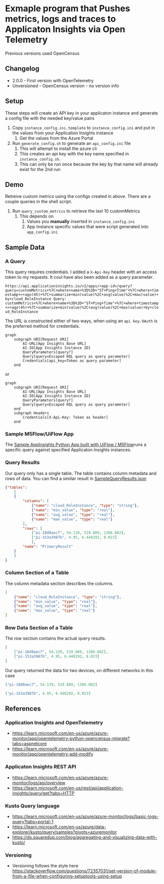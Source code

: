 # Exmaple program that Pushes metrics, logs and traces to Applicaton Insights via Open Telemetry

Previous versions used OpenCensus

## Changelog

* 2.0.0 - First version with OpenTelemetry
* Unversioned - OpenCensus version - no version info

## Setup

These steps will create an API key in your applicaton instance and generate a config file with the needed key/value pairs

1. Copy `instance_config.ini.template` to `instance_config.ini` and put in the values from your Application Insights instance
    1. Get the values from the Azure Portal
1. Run `generate_config.sh` to generate an `api_config.ini` file
    1. This will attempt to install the azure cli
    1. This creates an api key with the key name specified in `instance_config.sh`.
    1. This can only be run once because the key by that name will already exist for the 2nd run

## Demo

Retreive custom metrics using the configs created in above. There are a couple queries in the shell script.

1. Run `query_custom_metrics` to retrieve the last 10 customMetrics
    1. This depends on
        1. Values you **manually** inserted in `instance_config.ini`
        1. App Instance specific values that were script generated into `app_config.ini`

## Sample Data

### A Query

This query requires credentials.  I added a `X-Api-Key` header with an access token to my requests. It coul have also been added as a query parameter.

`https://api.applicationinsights.io/v1/apps/<app-id>/query?query=customMetrics+%7C+where+name+%3D%3D+"ST+Ping+Time"+%7C+where+timestamp+>+ago(4h)+%7C+summarize+min(value)%2C+avg(value)%2C+max(value)+by+cloud_RoleInstance
Query: customMetrics+%7C+where+name+%3D%3D+"ST+Ping+Time"+%7C+where+timestamp+>+ago(4h)+%7C+summarize+min(value)%2C+avg(value)%2C+max(value)+by+cloud_RoleInstance`

The URL is constructed either of two ways, when using an `api key`.  `OAuth` is the preferred method for credentials.

```mermaid
graph
    subgraph URI[Request URI]
        AI-URL[App Insights Base URL]
        AI-ID[App Insights Instance ID]
        QueryParameters[query?]
        Query[query=Escaped KQL query as query parameter]
        Credentials[api_key=Token as query parameter]
    end
```

or

```mermaid
graph
    subgraph URI[Request URI]
        AI-URL[App Insights Base URL]
        AI-ID[App Insights Instance ID]
        QueryParameters[query?]
        Query[query=Escaped KQL query as query parameter]
    end
    subgraph Headers
        Credentials[X-Api-Key: Token as header]
    end
```

### Sample M5Flow/UiFlow App

The [Sample AppInsights Python App built with UiFlow / M5Flow](Sample-AppInsightsUiFlow.m5f)runs a specific query against specified Applicaton Insights instances.

### Query Results

Our query only has a single table.  The table contains column metadata and rows of data. You can find a similar result in [SampleQueryResults.json](SampleQueryResults.json)

```json
{"tables":
    [
    {
        "columns": [
            {"name": "cloud_RoleInstance", "type": "string"},
            {"name": "min_value", "type": "real"},
            {"name": "avg_value", "type": "real"},
            {"name": "max_value", "type": "real"}
        ],
        "rows": [
            ["pi-18d8aec7", 54.139, 519.889, 1386.002],
            ["pi-153a3987b", 4.95, 6.448292, 8.023]
            ],
        "name": "PrimaryResult"
    }
    ]
}
```

### Column Section of a Table

The column metadata section describes the columns.

```json
[
    {"name": "cloud_RoleInstance", "type": "string"},
    {"name": "min_value", "type": "real"},
    {"name": "avg_value", "type": "real"},
    {"name": "max_value", "type": "real"}
]
```

### Row Data Section of a Table

The row section contains the actual query results.

```json
[
    ["pi-18d8aec7", 54.139, 519.889, 1386.002],
    ["pi-153a3987b", 4.95, 6.448292, 8.023]
]
```

Our query returned the data for two devices, on different networks in this case

```json
["pi-18d8aec7", 54.139, 519.889, 1386.002]
```

```json
["pi-153a3987b", 4.95, 6.448292, 8.023]
```

## References

### Application Insights and OpenTelemetry

* <https://learn.microsoft.com/en-us/azure/azure-monitor/app/opentelemetry-python-opencensus-migrate?tabs=aspnetcore>
* <https://learn.microsoft.com/en-us/azure/azure-monitor/app/opentelemetry-add-modify>

### Applicaton Insights REST API

* <https://learn.microsoft.com/en-us/azure/azure-monitor/logs/api/overview>
* <https://learn.microsoft.com/en-us/rest/api/application-insights/query/get?tabs=HTTP>

### Kusto Query language

* <https://learn.microsoft.com/en-us/azure/azure-monitor/logs/basic-logs-query?tabs=portal-1>
* <https://learn.microsoft.com/en-us/azure/data-explorer/kusto/query/samples?pivots=azuremonitor>
* <https://ds.squaredup.com/blog/aggregating-and-visualizing-data-with-kusto/>

### Versioning

* Versioning follows the style here <https://stackoverflow.com/questions/72357031/set-version-of-module-from-a-file-when-configuring-setuptools-using-setup>
